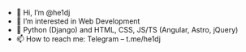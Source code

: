 - 👋 Hi, I’m @he1dj
- 👀 I’m interested in Web Development
- 🌱 Python (Django) and HTML, CSS, JS/TS (Angular, Astro, jQuery)
- 📫 How to reach me: Telegram – t.me/he1dj
